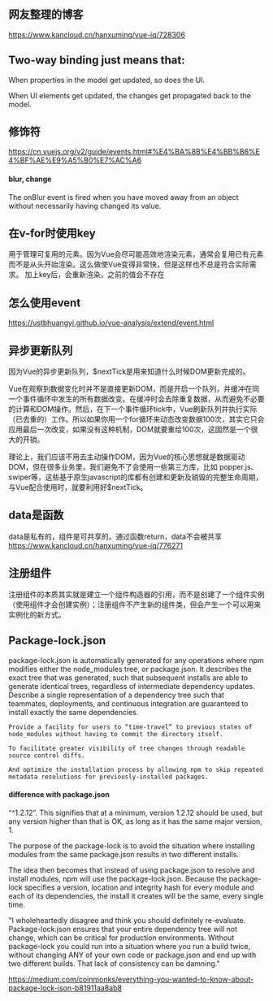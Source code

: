 ## 网友整理的博客
https://www.kancloud.cn/hanxuming/vue-iq/728306

## Two-way binding just means that:

When properties in the model get updated, so does the UI.

When UI elements get updated, the changes get propagated back to the model.
## 修饰符
https://cn.vuejs.org/v2/guide/events.html#%E4%BA%8B%E4%BB%B6%E4%BF%AE%E9%A5%B0%E7%AC%A6

#### blur, change
The onBlur event is fired when you have moved away from an object without necessarily having changed its value.


## 在v-for时使用key
用于管理可复用的元素。因为Vue会尽可能高效地渲染元素，通常会复用已有元素而不是从头开始渲染。这么做使Vue变得非常快，但是这样也不总是符合实际需求。
加上key后，会重新渲染，之前的值会不存在
## 怎么使用event
https://ustbhuangyi.github.io/vue-analysis/extend/event.html

## 异步更新队列
因为Vue的异步更新队列，$nextTick是用来知道什么时候DOM更新完成的。

Vue在观察到数据变化时并不是直接更新DOM，而是开启一个队列，并缓冲在同一个事件循环中发生的所有数据改变。在缓冲时会去除重复数据，从而避免不必要的计算和DOM操作。然后，在下一个事件循环tick中，Vue刷新队列并执行实际（已去重的）工作。所以如果你用一个for循环来动态改变数据100次，其实它只会应用最后一次改变，如果没有这种机制，DOM就要重绘100次，这固然是一个很大的开销。

理论上，我们应该不用去主动操作DOM，因为Vue的核心思想就是数据驱动DOM，但在很多业务里，我们避免不了会使用一些第三方库，比如 popper.js、swiper等，这些基于原生javascript的库都有创建和更新及销毁的完整生命周期，与Vue配合使用时，就要利用好$nextTick。

## data是函数
data是私有的，组件是可共享的。通过函数return，data不会被共享
https://www.kancloud.cn/hanxuming/vue-iq/776271

## 注册组件
注册组件的本质其实就是建立一个组件构造器的引用，而不是创建了一个组件实例（使用组件才会创建实例）；注册组件不产生新的组件类，但会产生一个可以用来实例化的新方式。


## Package-lock.json
package-lock.json is automatically generated for any operations where npm modifies either the node_modules tree, or package.json. It describes the exact tree that was generated, such that subsequent installs are able to generate identical trees, regardless of intermediate dependency updates.
    Describe a single representation of a dependency tree such that teammates, deployments, and continuous integration are guaranteed to install exactly the same dependencies.

    Provide a facility for users to “time-travel” to previous states of node_modules without having to commit the directory itself.

    To facilitate greater visibility of tree changes through readable source control diffs.

    And optimize the installation process by allowing npm to skip repeated metadata resolutions for previously-installed packages.

#### difference with package.json
“^1.2.12”. This signifies that at a minimum, version 1.2.12 should be used, but any version higher than that is OK, as long as it has the same major version, 1. 

The purpose of the package-lock is to avoid the situation where installing modules from the same package.json results in two different installs.

The idea then becomes that instead of using package.json to resolve and install modules, npm will use the package-lock.json. Because the package-lock specifies a version, location and integrity hash for every module and each of its dependencies, the install it creates will be the same, every single time.

"I wholeheartedly disagree and think you should definitely re-evaluate. Package-lock.json ensures that your entire dependency tree will not change, which can be critical for production environments. Without package-lock you could run into a situation where you run a build twice, without changing ANY of your own code or package.json and end up with two different builds. That lack of consistency can be damning."

https://medium.com/coinmonks/everything-you-wanted-to-know-about-package-lock-json-b81911aa8ab8